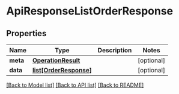 # ApiResponseListOrderResponse

## Properties
Name | Type | Description | Notes
------------ | ------------- | ------------- | -------------
**meta** | [**OperationResult**](OperationResult.md) |  | [optional] 
**data** | [**list[OrderResponse]**](OrderResponse.md) |  | [optional] 

[[Back to Model list]](../README.md#documentation-for-models) [[Back to API list]](../README.md#documentation-for-api-endpoints) [[Back to README]](../README.md)

